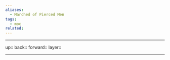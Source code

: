 ```yaml
---
aliases:
  - Marched of Pierced Men
tags:
  - moc
related:
---
```


***

up:: 
back:: 
forward:: 
layer:: 

***
